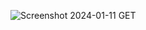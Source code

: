 ![Screenshot 2024-01-11 GET](https://github.com/mariesauve/EV_ASP_NET_API_Project/assets/149751752/72194223-72d7-4a01-bbdd-8853468837af)
